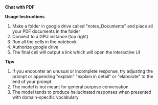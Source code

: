 **Chat with PDF**

**Usage Instructions**

1. Make a folder in google drive called "notes_Documents" and place all your PDF documents in the folder
2. Connect to a GPU instance (top right)
3. Run all the cells in the notebook
4. Authorize google drive
5. The final cell will output a link which will open the interactive UI

**Tips**
1. If you encounter an unusual or incomplete response, try adjusting the prompt or appending "explain" "explain in detail" or "elaborate" to the end of your prompt
2. The model is not meant for general purpose conversation
3. The model tends to produce hallucinated responses when presented with domain-specific vocabulary
